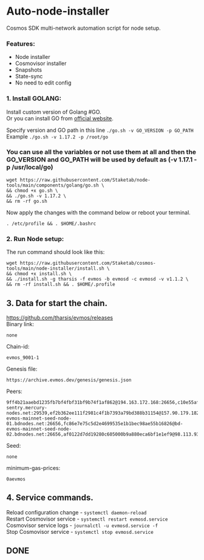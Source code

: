 # Auto-node-installer
Cosmos SDK multi-network automation script for node setup.  
### Features:  
- Node installer
- Cosmovisor installer
- Snapshots
- State-sync
- No need to edit config

### 1. Install GOLANG:
Install custom version of Golang #GO.  
Or you can install GO from [official website](https://golang.org/doc/install).  

Specify version and GO path in this line `./go.sh -v GO_VERSION -p GO_PATH`  
Example `./go.sh -v 1.17.2 -p /root/go`  

### You can use all the variables or not use them at all and then the GO_VERSION and GO_PATH will be used by default as (-v 1.17.1 -p /usr/local/go)  

```
wget https://raw.githubusercontent.com/Staketab/node-tools/main/components/golang/go.sh \
&& chmod +x go.sh \
&& ./go.sh -v 1.17.2 \
&& rm -rf go.sh
```
Now apply the changes with the command below or reboot your terminal.  
```
. /etc/profile && . $HOME/.bashrc
```

### 2. Run Node setup:
The run command should look like this:
```
wget https://raw.githubusercontent.com/Staketab/cosmos-tools/main/node-installer/install.sh \
&& chmod +x install.sh \
&& ./install.sh -g tharsis -f evmos -b evmosd -c evmosd -v v1.1.2 \
&& rm -rf install.sh && . $HOME/.profile
```

## 3. Data for start the chain. 
https://github.com/tharsis/evmos/releases  
Binary link:
```
none
```
Chain-id:
```
evmos_9001-1
```  
Genesis file:
```
https://archive.evmos.dev/genesis/genesis.json
```
Peers:
```
9ff4b21aaebd1235fb7bf4fbf31bf9b74f1af862@194.163.172.168:26656,c10e55af85131a9c80e9900ed40bf32df5d15795@65.21.88.252:26656,5fa1390cf291038165435d3cdab6ece1f6f90767@88.217.142.187:26756,7545e3dcc1845889121e59e34b3440d93ebaf8a6@85.190.134.34:26656,4ea5910b83a245cb471db58a568a9aa26462931f@104.243.35.100:26656,3622f96487d4d36b8d6404a64677d3086972ceac@85.237.192.121:26656,9ff4b21aaebd1235fb7bf4fbf31bf9b74f1af862@194.163.172.168:26656,c10e55af85131a9c80e9900ed40bf32df5d15795@65.21.88.252:26656,98fe0dd5e883ebf3a19227b041f73e59a1de5018@78.46.37.162:26666,2d636867fa7cd82c22b452cb2ed5debbe230c749@65.108.135.213:26656,b02259a11e4ee46b29668cfc957e530022a3fca1@62.171.142.145:26656,b3495a71f1b80938f5cfedc301a1b424e70e7507@185.16.38.47:26656,3d054ed237aa0f7955dcf6323e86189bee5969be@161.97.66.225:26656,fa87770116a8a44f426b6e127889b472ccec1022@65.108.137.124:26656,043052f49df9c27c1b9a51a186fd215769f433ee@116.203.196.239:26656,3048f727646c88721dc53fd3ce5bd2bedcbcc1b4@65.108.214.109:26656,435bf138fac0cd5ce06fa004be575445f9a9f9e0@168.119.89.31:26656,5fa1390cf291038165435d3cdab6ece1f6f90767@88.217.142.187:26656,588cedb70fa1d98c14a2f2c1456bfa41e1a156a8@evmos-sentry.mercury-nodes.net:29539,ef2b362ee111f2981c4f1b7393a79bd388b31154@157.90.179.182:26756,c10e55af85131a9c80e9900ed40bf32df5d15795@65.21.88.252:26656,bc4603cf97a6e84d765b6c5f9bfe2a51f3cbd59e@185.207.250.46:26656,668631f891a237bcf07a44dda9d29dfcc0bda87a@128.199.31.170:26656,c10e55af85131a9c80e9900ed40bf32df5d15795@65.21.88.252:26656,208107dc1275bcdcd824015b127084aa9446c620@5.189.129.30:26656,af62bbb6888e6812ea2053347ff8065176d973c5@52.52.75.101:26656,1b3d176cd2f40033f9ff82408526d60b3eb90f24@138.201.17.11:26656,be5605ba50ef502ece9b0e31ba7aea6dc1c70c2d@95.217.194.249:26656,b02259a11e4ee46b29668cfc957e530022a3fca1@62.171.142.145:26656,c88f6547b007454ceae89bbf86dd01d42eb6c6d9@65.108.145.68:26656,8d2b64d64aea06b9ecfc30dc8041bd66fb41ccca@5.9.87.216:45556,069c620f8fb912e2b173c9f822bbf14069e5fd5a@159.69.21.209:26656,632efff696169de52ae241ca46c149ff8ea560aa@159.69.16.165:26656,9bafe0c7da07d74cd3b207cffd2832b22cbe08aa@178.18.252.117:26656,71078fa8a580a4e407e46a4fd07ac16276edddb8@142.132.156.243:26656,55ddd24b23f53c6f2f8ce524662e9c9e92b70df6@65.108.47.229:26656,ea63e29c157cb391b8b1244aab8a0cd7e605579e@178.18.246.96:26656,0188876ca9927965ce7af86dbe0505080434f0b7@142.132.206.174:26656,4ba9a18cfa51535000da144d3eb37e9529483ca9@65.21.235.232:26656,b3ec65f24ec3f788b10931ddffb1e912678dc1be@135.181.22.238:26656,36a912e3750748016735878156f65655067bcca0@65.108.120.3:26656,a7bc6b035d605377e522f64f8b8061d60d6d3e9f@164.68.119.18:26656,6fe993d412221e187e86f4b35a31c936e156cf15@38.146.3.158:26656,0000021e8c15c11b59252c2b161a7a873107aee2@194.163.169.51:26656,503cf6c8218c8d668e9ee2814433ca4b047ec08d@149.28.154.134:26656,5db7d338b77a71edbe3338e63983349fdd541daa@194.163.177.46:26656,c0d4824c9330e46d3a27c979317481f62e3013f5@89.33.8.227:26656,e6cbe8028ab28eaa748855075ae6ca375ccfbb74@159.69.127.104:46656,5740e4a36e646e80cc5648daf5e983e5b5d8f265@54.39.18.27:26656,6cb42d6208a07e16aa170cbe545f5fed8a6c2423@108.209.99.69:26647,775ea86a9ef78bf37baf620c9f8127fdaf642539@135.181.178.43:26656,6e8e73f66fff2081be8312d4cdc22e818ea529c4@35.215.34.1:26656,b29b9aa5984244d2bba9b63ad21705376a0dff2f@167.99.185.88:26656,83d7d6d4ec1d16ece2a2bad6147f0f5bc473b0a7@202.61.204.123:26656,526b998689a5038fd61e50720d0c2670c92949d1@94.130.8.121:26656,a430d0247069793f237a10001a7f7c16c933e9a1@65.108.1.46:26656,906840c2f447915f3d0e37bc68221f5494f541db@3.39.58.32:26656,906840c2f447915f3d0e37bc68221f5494f541db@3.39.58.32:26656,7aa31684d201f8ebc0b1e832d90d7490345d77ee@52.10.99.253:26656,f6aca6dbb9ff6936c6946e6470d6b5f8d0fa3962@141.95.84.172:26656,4ea5910b83a245cb471db58a568a9aa26462931f@104.243.35.100:26656,6e032680b61b3bf07eb0e7b5756b8ce75538abd3@95.216.101.238:26656,15187a425115889f4027965cb1f3d416c370be4f@65.108.77.152:28349,9c858e65658e3b8e3c49812e13c99e9328a13bee@162.55.86.239:28656,0c00c374966dafb5b14b7cd1fea25d3c05eb4435@65.108.103.40:26656,9ff4b21aaebd1235fb7bf4fbf31bf9b74f1af862@194.163.172.168:26656,ae024b54cc16dd7f33e83550c150796b2cd7450b@95.214.55.43:26656,a27a4678cfa5f64d90e4580e501a7e1cde32785e@173.249.5.56:26656,466073c94d5ed8430ad9a52c89f8c61cebda9983@75.119.141.19:26656,bf2b2c9bd100c09400aea35408c2979eb362d119@65.21.229.33:26656,fd67c682ead912ae140ee31aac4285289b1e6d83@88.198.62.198:2230,4fcc3d06a54e85b3f860aa0cefd833fc44653732@65.21.200.116:21656,f659ea482f3fe2618be5e4893db26f54de2c4755@65.108.135.189:26656,6ab587b638fa58b638c882731e1a27f39207c528@34.220.177.42:30758,b24bb8f7b326d4051daffa4faa4400ceb2ff81ae@217.182.198.62:26656,2ad30556c7d1455e8aff9a82d245488f346aeb05@50.21.167.171:26656,150829df883974a4a674cdae1d773d75166d43fb@128.199.199.227:26656,a9e43c66d073a2d8c1279ffa0da25b787817a0b8@142.132.237.176:26656,e3e11fca4ecf4035a751f3fea90e3a821e274487@bd-evmos-mainnet-seed-node-01.bdnodes.net:26656,fc86e7e75c5d2e4699535e1b1bec98ae55b16826@bd-evmos-mainnet-seed-node-02.bdnodes.net:26656,af0122d7dd19280c605000b9a880eca6bf1e1ef9@98.113.93.139:26663,0054fce0e7dca7131ade98e2f1c08c9ac42e837b@172.16.73.59:26656,4b6cbba5b5430ad883e418dec65f5532e309f339@3.132.246.45:26656,d3d69bfffdb22b1dcfcc33e44bf7def6b49951f8@176.9.92.58:26686,33635d808a49ae6c548b0fff8004e532c95ea962@168.119.139.155:26686,9c858e65658e3b8e3c49812e13c99e9328a13bee@evmos.nitawa.systems:28656,208107dc1275bcdcd824015b127084aa9446c620@5.189.129.30:26656,0188876ca9927965ce7af86dbe0505080434f0b7@142.132.206.174:26656,4ba9a18cfa51535000da144d3eb37e9529483ca9@65.21.235.232:26656,b02259a11e4ee46b29668cfc957e530022a3fca1@62.171.142.145:26656,55ddd24b23f53c6f2f8ce524662e9c9e92b70df6@65.108.47.229:26656,8487a1e5571aa82f584ae064b920b8e54ec2934c@34.140.232.216:26656,080aeab6e173dc841743ca347b7fb964f92f30be@34.86.53.125:26656,6be19c44dcea9fe00b98d9844281a9b881df1673@35.247.21.219:26656,7ed574527d9b00211700b1c539795b4a6709fb61@34.86.55.72:26656,100cfc37139b6bb185078c78da958c0775480b1f@34.105.110.104:26656,5d4a67dac324ca252d22fc92fb4776e1195e34f6@142.132.154.117:26656
```
Seed:
```
none
```
minimum-gas-prices:
```
0aevmos
```

## 4. Service commands.
Reload configuration change - `systemctl daemon-reload`  
Restart Cosmovisor service - `systemctl restart evmosd.service`  
Cosmovisor service logs - `journalctl -u evmosd.service -f`  
Stop Cosmovisor service - `systemctl stop evmosd.service`  

## DONE
